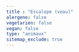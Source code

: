 ```yaml
---
title : "Escalope (veau)"
alergene: false
vegetarien: false
vegan: false
type: "animaux"
sitemap_exclude: true
--- 
```

